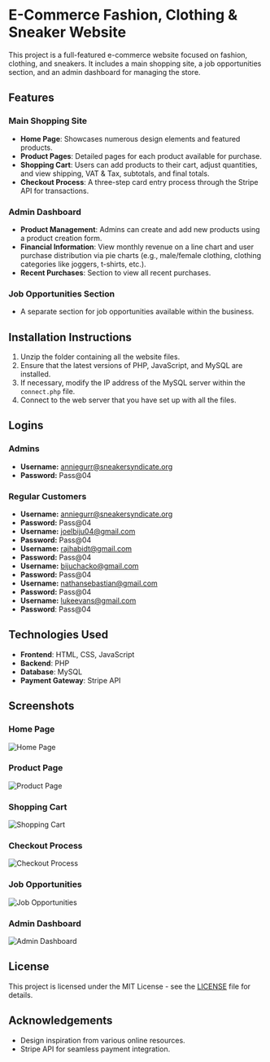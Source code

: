 # E-Commerce Fashion, Clothing & Sneaker Website

This project is a full-featured e-commerce website focused on fashion, clothing, and sneakers. It includes a main shopping site, a job opportunities section, and an admin dashboard for managing the store.

## Features

### Main Shopping Site

- **Home Page**: Showcases numerous design elements and featured products.
- **Product Pages**: Detailed pages for each product available for purchase.
- **Shopping Cart**: Users can add products to their cart, adjust quantities, and view shipping, VAT & Tax, subtotals, and final totals.
- **Checkout Process**: A three-step card entry process through the Stripe API for transactions.

### Admin Dashboard

- **Product Management**: Admins can create and add new products using a product creation form.
- **Financial Information**: View monthly revenue on a line chart and user purchase distribution via pie charts (e.g., male/female clothing, clothing categories like joggers, t-shirts, etc.).
- **Recent Purchases**: Section to view all recent purchases.

### Job Opportunities Section

- A separate section for job opportunities available within the business.

## Installation Instructions

1. Unzip the folder containing all the website files.
2. Ensure that the latest versions of PHP, JavaScript, and MySQL are installed.
3. If necessary, modify the IP address of the MySQL server within the `connect.php` file.
4. Connect to the web server that you have set up with all the files.


## Logins
### Admins
- **Username:** anniegurr@sneakersyndicate.org
- **Password:** Pass@04
### Regular Customers
- **Username:** anniegurr@sneakersyndicate.org
- **Password:** Pass@04
- **Username:** joelbiju04@gmail.com
- **Password:** Pass@04
- **Username:** rajhabidt@gmail.com
- **Password:** Pass@04
- **Username:** bijuchacko@gmail.com
- **Password:** Pass@04
- **Username:** nathansebastian@gmail.com
- **Password:** Pass@04
- **Username:** lukeevans@gmail.com
- **Password**: Pass@04

## Technologies Used

- **Frontend**: HTML, CSS, JavaScript
- **Backend**: PHP
- **Database**: MySQL
- **Payment Gateway**: Stripe API

## Screenshots

### Home Page
![Home Page](path/to/homepage/screenshot.png)

### Product Page
![Product Page](path/to/productpage/screenshot.png)

### Shopping Cart
![Shopping Cart](path/to/shoppingcart/screenshot.png)

### Checkout Process
![Checkout Process](path/to/checkout/screenshot.png)

### Job Opportunities
![Job Opportunities](path/to/jobopportunities/screenshot.png)

### Admin Dashboard
![Admin Dashboard](path/to/admindashboard/screenshot.png)

## License

This project is licensed under the MIT License - see the [LICENSE](LICENSE) file for details.

## Acknowledgements

- Design inspiration from various online resources.
- Stripe API for seamless payment integration.

